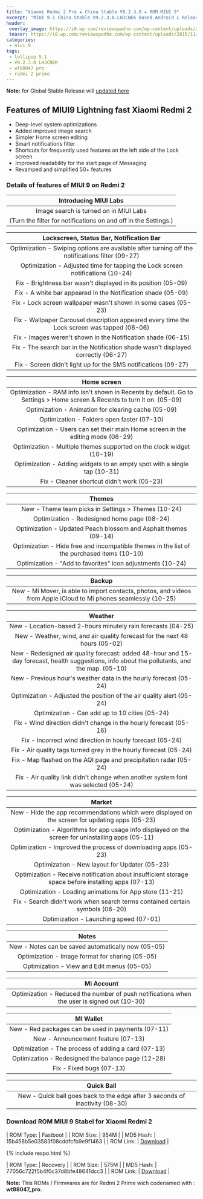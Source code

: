```yaml
---
title: "Xiaomi Redmi 2 Pro ★ China Stable V9.2.3.0 ★ ROM MIUI 9"
excerpt: "MIUI 9.1 China Stable V9.2.3.0.LHJCNEK Based Android L Released for Xiaomi Redmi 2 Pro (wt88047_pro)! You can now download Fastboot ROM or Recovery ROM update here"
header:
 overlay_image: https://i0.wp.com/reviewspadho.com/wp-content/uploads/2015/11/maxresdefault-1.jpg?resize=800,400
 teaser: https://i0.wp.com/reviewspadho.com/wp-content/uploads/2015/11/maxresdefault-1.jpg?resize=350,175
categories:
 - miui 9
tags:
 - lollipop 5.1
 - V9.2.3.0 LHJCNEK
 - wt88047 pro
 - redmi 2 prime
---
```

**Note:** for Global Stable Release will [updated here](https://mi.knoacc.org/update-rom-miui-9-global-stable-full-changelog)

## Features of MIUI9 Lightning fast Xiaomi Redmi 2

- Deep-level system optimizations
- Added improved image search
- Simpler Home screen editing
- Smart notifications filter
- Shortcuts for frequently used features on the left side of the Lock screen
- Improved readability for the start page of Messaging
- Revamped and simplified 50+ features

### Details of features of MIUI 9 on Redmi 2

| Introducing MIUI Labs |
|:---:|
| Image search is turned on in MIUI Labs |
| (Turn the filter for notifications on and off in the Settings.) |

| Lockscreen, Status Bar, Notification Bar |
|:------:|
| Optimization - Swiping options are available after turning off the notifications filter (09-27) |
| Optimization - Adjusted time for tapping the Lock screen notifications (10-24) |
| Fix - Brightness bar wasn't displayed in its position (05-09) |
| Fix - A white bar appeared in the Notification shade (05-09) |
| Fix - Lock screen wallpaper wasn't shown in some cases (05-23) |
| Fix - Wallpaper Carousel description appeared every time the Lock screen was tapped (06-06) |
| Fix - Images weren't shown in the Notification shade (06-15) |
| Fix - The search bar in the Notification shade wasn't displayed correctly (06-27) |
| Fix - Screen didn't light up for the SMS notifications (09-27) |

| Home screen |
|:------:|
| Optimization - RAM info isn't shown in Recents by default. Go to Settings > Home screen & Recents to turn it on. (05-09) |
| Optimization - Animation for clearing cache (05-09) |
| Optimization - Folders open faster (07-10) |
| Optimization - Users can set their main Home screen in the editing mode (08-29) |
| Optimization - Multiple themes supported on the clock widget (10-19) |
| Optimization - Adding widgets to an empty spot with a single tap (10-31) 
| Fix - Cleaner shortcut didn't work (05-23) |

| Themes |
|:------:|
| New - Theme team picks in Settings > Themes (10-24) |
| Optimization - Redesigned home page (08-24) |
| Optimization - Updated Peach blossom and Asphalt themes (09-14) |
| Optimization - Hide free and incompatible themes in the list of the purchased items (10-10) |
| Optimization - "Add to favorites" icon adjustments (10-24) |

| Backup |
|:------:|
| New - Mi Mover, is able to import contacts, photos, and videos from Apple iCloud to Mi phones seamlessly (10-25) |

| Weather |
|:------:|
| New - Location-based 2-hours minutely rain forecasts (04-25) |
| New - Weather, wind, and air quality forecast for the next 48 hours (05-02) |
| New - Redesigned air quality forecast: added 48-hour and 15-day forecast, health suggestions, info about the pollutants, and the map. (05-10) |
| New - Previous hour's weather data in the hourly forecast (05-24) |
| Optimization - Adjusted the position of the air quality alert (05-24) |
| Optimization - Can add up to 10 cities (05-24) |
| Fix - Wind direction didn't change in the hourly forecast (05-16) |
| Fix - Incorrect wind direction in hourly forecast (05-24) |
| Fix - Air quality tags turned grey in the hourly forecast (05-24) |
| Fix - Map flashed on the AQI page and precipitation radar (05-24) |
| Fix - Air quality link didn't change when another system font was selected (05-24) |

| Market |
|:------:|
| New - Hide the app recommendations which were displayed on the screen for updating apps (05-23) |
| Optimization - Algorithms for app usage info displayed on the screen for uninstalling apps (05-11) |
| Optimization - Improved the process of downloading apps (05-23) |
| Optimization - New layout for Updater (05-23) |
| Optimization - Receive notification about insufficient storage space before installing apps (07-13) |
| Optimization - Loading animations for App store (11-21) |
| Fix - Search didn't work when search terms contained certain symbols (06-20) |
| Optimization - Launching speed (07-01) |

| Notes |
|:------:|
| New - Notes can be saved automatically now (05-05) |
| Optimization - Image format for sharing (05-05) |
| Optimization - View and Edit menus (05-05) |

| Mi Account |
|:------:|
| Optimization - Reduced the number of push notifications when the user is signed out (10-30) |

| MI Wallet |
|:------:|
| New - Red packages can be used in payments (07-11) |
| New - Announcement feature (07-13) |
| Optimization - The process of adding a card (07-13) |
| Optimization - Redesigned the balance page (12-28) |
| Fix - Fixed bugs (07-13) |

| Quick Ball |
|:------:|
| New - Quick ball goes back to the edge after 3 seconds of inactivity (08-30) |

### Download ROM MIUI 9 Stabel for Xiaomi Redmi 2

| ROM Type: | Fastboot |
| ROM Size: | 954M |
| MD5 Hash: | 15b458b5e03583f08cddfcfb9e9f1463 |
| ROM Link: | [Download](https://mi.knoacc.org/bigota?size=954M&ver=V9.2.3.0.LHJCNEK&type=wt88047_pro_images&name=20171229.0000.00_5.1_cn_15b458b5e0.tgz) |

{% include respo.html %}

| ROM Type: | Recovery |
| ROM Size: | 575M |
| MD5 Hash: | 77056c722f5b4f0c37d8bfe48641dcc3 |
| ROM Link: | [Download](https://mi.knoacc.org/bigota?size=575MB&ver=V9.2.3.0.LHJCNEK&type=miui_HM2XWCPro&name=77056c722f_5.1.zip) |

**Note:** This ROMs / Firmwares are for Redmi 2 Prime wich codenamed with : **wt88047_pro**.

